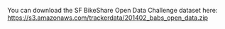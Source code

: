 You can download the SF BikeShare Open Data Challenge dataset here:
https://s3.amazonaws.com/trackerdata/201402_babs_open_data.zip

